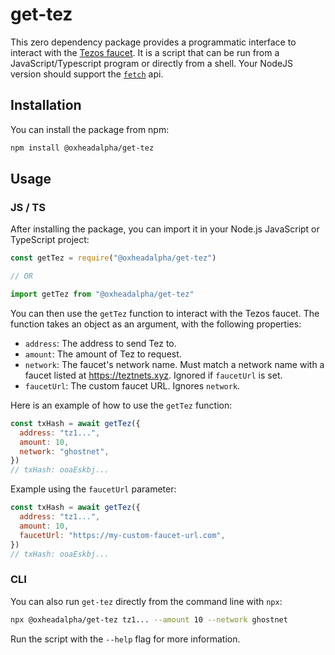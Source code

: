 # get-tez

This zero dependency package provides a programmatic interface to interact with the [Tezos faucet](https://github.com/oxheadalpha/tezos-faucet-backend). It is a script that can be run from a JavaScript/Typescript program or directly from a shell. Your NodeJS version should support the [`fetch`](https://nodejs.org/dist/latest-v18.x/docs/api/globals.html#fetch) api.

## Installation

You can install the package from npm:

```bash
npm install @oxheadalpha/get-tez
```

## Usage

### JS / TS
After installing the package, you can import it in your Node.js JavaScript or TypeScript project:

```javascript
const getTez = require("@oxheadalpha/get-tez")

// OR

import getTez from "@oxheadalpha/get-tez"
```

You can then use the `getTez` function to interact with the Tezos faucet. The function takes an object as an argument, with the following properties:

- `address`: The address to send Tez to.
- `amount`: The amount of Tez to request.
- `network`: The faucet's network name. Must match a network name with a faucet listed at https://teztnets.xyz. Ignored if `faucetUrl` is set.
- `faucetUrl`: The custom faucet URL. Ignores `network`.

Here is an example of how to use the `getTez` function:

```javascript
const txHash = await getTez({
  address: "tz1...",
  amount: 10,
  network: "ghostnet",
})
// txHash: ooaEskbj...
```

Example using the `faucetUrl` parameter:
```js
const txHash = await getTez({
  address: "tz1...",
  amount: 10,
  faucetUrl: "https://my-custom-faucet-url.com",
})
// txHash: ooaEskbj...
```

### CLI

You can also run `get-tez` directly from the command line with `npx`:

```bash
npx @oxheadalpha/get-tez tz1... --amount 10 --network ghostnet
```

Run the script with the `--help` flag for more information.

